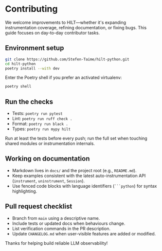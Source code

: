 # Contributing

We welcome improvements to HILT—whether it's expanding instrumentation coverage, refining documentation, or fixing bugs. This guide focuses on day-to-day contributor tasks.

## Environment setup

```bash
git clone https://github.com/Stefen-Taime/hilt-python.git
cd hilt-python
poetry install --with dev
```

Enter the Poetry shell if you prefer an activated virtualenv:

```bash
poetry shell
```

## Run the checks

- Tests: `poetry run pytest`
- Lint: `poetry run ruff check .`
- Format: `poetry run black .`
- Types: `poetry run mypy hilt`

Run at least the tests before every push; run the full set when touching shared modules or instrumentation internals.

## Working on documentation

- Markdown lives in `docs/` and the project root (e.g., `README.md`).
- Keep examples consistent with the latest auto-instrumentation API (`instrument`, `uninstrument`, `Session`).
- Use fenced code blocks with language identifiers (` ```python `) for syntax highlighting.

## Pull request checklist

- Branch from `main` using a descriptive name.
- Include tests or updated docs when behaviours change.
- List verification commands in the PR description.
- Update `CHANGELOG.md` when user-visible features are added or modified.

Thanks for helping build reliable LLM observability!
